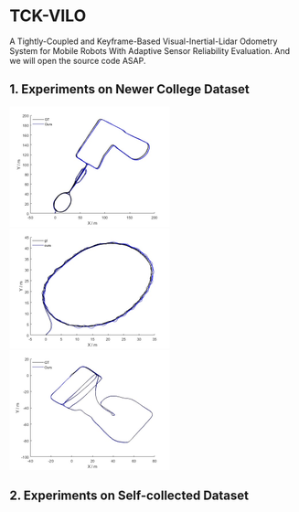 # TCK-VILO
A Tightly-Coupled and Keyframe-Based Visual-Inertial-Lidar Odometry System for Mobile Robots With Adaptive Sensor Reliability Evaluation. And we will open the source code ASAP.

## 1. Experiments on Newer College Dataset
<img src="img/NC2.jpg" width="280" height="210"><img src="img/NC5.jpg" width="280" height="210"><img src="img/NC7.jpg" width="280" height="210"/>


## 2. Experiments on Self-collected Dataset
